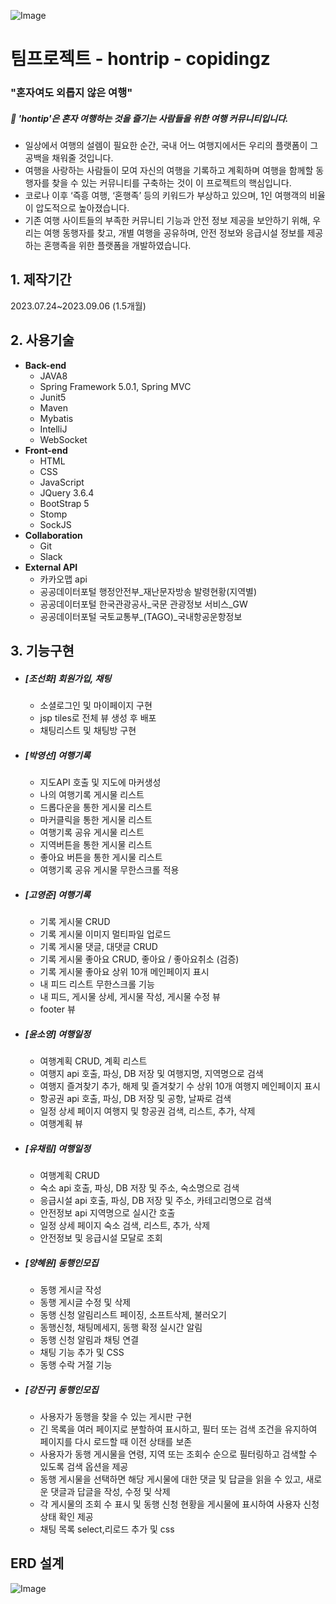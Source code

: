 ![Image](https://github.com/copidingz/hontrip/assets/131749616/ab773419-e524-4dce-bcf0-83253adb6ed3)
# 팀프로젝트 - hontrip - copidingz
### "혼자여도 외롭지 않은 여행"
##### 🚗 'hontip'은 혼자 여행하는 것을 즐기는 사람들을 위한 여행 커뮤니티입니다.
- 일상에서 여행의 설렘이 필요한 순간, 국내 어느 여행지에서든 우리의 플랫폼이 그 공백을 채워줄 것입니다. 
- 여행을 사랑하는 사람들이 모여 자신의 여행을 기록하고 계획하며 여행을 함께할 동행자를 찾을 수 있는 커뮤니티를 구축하는 것이 이 프로젝트의 핵심입니다.
- 코로나 이후 ‘즉흥 여행, ‘혼행족’ 등의 키워드가 부상하고 있으며, 1인 여행객의 비율이 압도적으로 높아졌습니다.
- 기존 여행 사이트들의 부족한 커뮤니티 기능과 안전 정보 제공을 보안하기 위해, 우리는 여행 동행자를 찾고, 개별 여행을 공유하며, 안전 정보와 응급시설 정보를 제공하는 혼행족을 위한 플랫폼을 개발하였습니다.


## 1. 제작기간
2023.07.24~2023.09.06 (1.5개월)

## 2. 사용기술
- <strong>Back-end</strong>
  - JAVA8
  - Spring Framework 5.0.1, Spring MVC
  - Junit5
  - Maven
  - Mybatis
  - IntelliJ
  - WebSocket
- <strong>Front-end</strong>
  - HTML
  - CSS
  - JavaScript
  - JQuery 3.6.4
  - BootStrap 5
  - Stomp
  - SockJS
- <strong>Collaboration</strong>
  - Git
  - Slack
- <strong>External API</strong>
  - 카카오맵 api
  - 공공데이터포털 행정안전부_재난문자방송 발령현황(지역별)
  - 공공데이터포털 한국관광공사_국문 관광정보 서비스_GW
  - 공공데이터포털 국토교통부_(TAGO)_국내항공운항정보

## 3. 기능구현 
- ##### [조선화] 회원가입, 채팅
  - 소셜로그인 및 마이페이지 구현
  - jsp tiles로 전체 뷰 생성 후 배포
  - 채팅리스트 및 채팅방 구현
  

- ##### [박영선] 여행기록
    - 지도API 호출 및 지도에 마커생성
    - 나의 여행기록 게시물 리스트
    - 드롭다운을 통한 게시물 리스트
    - 마커클릭을 통한 게시물 리스트
    - 여행기록 공유 게시물 리스트
    - 지역버튼을 통한 게시물 리스트
    - 좋아요 버튼을 통한 게시물 리스트
    - 여행기록 공유 게시물 무한스크롤 적용


- ##### [고영준] 여행기록
  - 기록 게시물 CRUD
  - 기록 게시물 이미지 멀티파일 업로드
  - 기록 게시물 댓글, 대댓글 CRUD
  - 기록 게시물 좋아요 CRUD, 좋아요 / 좋아요취소 (검증)
  - 기록 게시물 좋아요 상위 10개 메인페이지 표시
  - 내 피드 리스트 무한스크롤 기능
  - 내 피드, 게시물 상세, 게시물 작성, 게시물 수정 뷰
  - footer 뷰


- ##### [윤소영] 여행일정
    - 여행계획 CRUD, 계획 리스트
    - 여행지 api 호출, 파싱, DB 저장 및 여행지명, 지역명으로 검색 
    - 여행지 즐겨찾기 추가, 해제 및 즐겨찾기 수 상위 10개 여행지 메인페이지 표시 
    - 항공권 api 호출, 파싱, DB 저장 및 공항, 날짜로 검색
    - 일정 상세 페이지 여행지 및 항공권 검색, 리스트, 추가, 삭제
    - 여행계획 뷰 
   

- ##### [유채림] 여행일정
    - 여행계획 CRUD
    - 숙소 api 호출, 파싱, DB 저장 및 주소, 숙소명으로 검색
    - 응급시설 api 호출, 파싱, DB 저장 및 주소, 카테고리명으로 검색
    - 안전정보 api 지역명으로 실시간 호출
    - 일정 상세 페이지 숙소 검색, 리스트, 추가, 삭제
    - 안전정보 및 응급시설 모달로 조회


- ##### [양혜원] 동행인모집
    - 동행 게시글 작성
    - 동행 게시글 수정 및 삭제
    - 동행 신청 알림리스트 페이징, 소프트삭제, 불러오기
    - 동행신청, 채팅메세지, 동행 확정 실시간 알림
    - 동행 신청 알림과 채팅 연결
    - 채팅 기능 추가 및 CSS
    - 동행 수락 거절 기능


- ##### [강진구] 동행인모집
    - 사용자가 동행을 찾을 수 있는 게시판 구현
    - 긴 목록을 여러 페이지로 분할하여 표시하고, 필터 또는 검색 조건을 유지하여 페이지를 다시 로드할 때 이전 상태를 보존
    - 사용자가 동행 게시물을 연령, 지역 또는 조회수 순으로 필터링하고 검색할 수 있도록 검색 옵션을 제공
    - 동행 게시물을 선택하면 해당 게시물에 대한 댓글 및 답글을 읽을 수 있고, 새로운 댓글과 답글을 작성, 수정 및 삭제
    - 각 게시물의 조회 수 표시 및 동행 신청 현황을 게시물에 표시하여 사용자 신청 상태 확인 제공
    - 채팅 목록 select,리로드 추가 및 css


 

## ERD 설계
![Image](https://github.com/copidingz/hontrip/assets/131749616/2c71ac9f-9685-4231-8ef5-ad4922a3a867)


